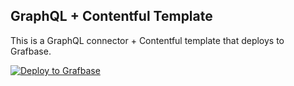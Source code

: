 ## GraphQL + Contentful Template

This is a GraphQL connector + Contentful template that deploys to Grafbase.

[![Deploy to Grafbase](https://grafbase.com/button)](https://app.grafbase.com/new?template=Contentful&source=https%3A%2F%2Fgithub.com%2Fgrafbase%2Fgrafbase%2Ftree%2Fmain%2Ftemplates%2Fgraphql-contentful)
